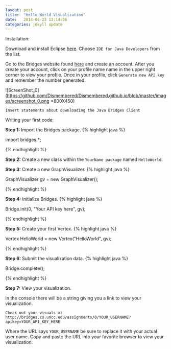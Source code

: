 ```yaml
---
layout: post
title:  "Hello World Visualization"
date:   2014-06-23 13:14:36
categories: jekyll update
---
```


Installation:

Download and install Eclipse [here](https://www.eclipse.org/downloads/index-java8.php). Choose  `IDE for Java Developers` from the list.

Go to the Bridges website found [here](http://bridges.cs.uncc.edu/login) and create an account. After you create your account, click on your profile name name in the upper right corner to view your profile. Once in your profile, click `Generate new API key` and remember the number generated.

![ScreenShot_0](https://github.com/Dismembered/Dismembered.github.io/blob/master/images/screenshot_0.png =800X450)


`Insert statements about downloading the Java Bridges Client`

Writing your first code:

**Step 1:**
Import the Bridges package.
{% highlight java  %}

import bridges.*;

{% endhighlight %}

**Step 2:**
Create a new class within the `YourName package` named `HelloWorld`.

**Step 3:**
Create a new GraphVisualizer. 
{% highlight java  %}

GraphVisualizer gv = new GraphVisualizer();

{% endhighlight %}

**Step 4:**
Initialize Bridges.
{% highlight java  %}

Bridge.init(0, "Your API key here", gv);

{% endhighlight %}

**Step 5:**
Create your first Vertex.
{% highlight java  %}

Vertex HelloWorld = new Vertex("HelloWorld", gv);

{% endhighlight %}

**Step 6:**
Submit the visualization data.
{% highlight java  %}

Bridge.complete();

{% endhighlight %}

**Step 7:**
View your visualization.

In the console there will be a string giving you a link to view your visualization.

`Check out your visuals at http://bridges.cs.uncc.edu/assignments/0/YOUR_USERNAME?apikey=YOUR_API_KEY_HERE`

Where the URL says `YOUR_USERNAME` be sure to replace it with your actual user name. Copy and paste the URL into your favorite browser to view your visualization.

